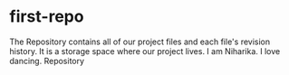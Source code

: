 # first-repo
The Repository contains all of our project files and each file's revision history. It is a storage space where our project lives.
I am Niharika. I love dancing.
Repository
